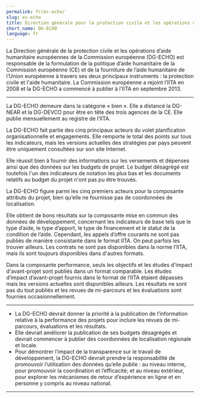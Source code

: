 ```yaml
---
permalink: fr/ec-echo/
slug: ec-echo
title: Direction générale pour la protection civile et les opérations d’aide humanitaire européennes de la Commission européenne (DG-ECHO)
short_name: DG-ECHO
language: fr
---
```


La Direction générale de la protection civile et les opérations d’aide humanitaire européennes de la Commission européenne (DG-ECHO) est responsable de la formulation de la politique d’aide humanitaire de la Commission européenne (CE) et de la fourniture de l’aide humanitaire de l’Union européenne à travers ses deux principaux instruments : la protection civile et l'aide humanitaire. La Commission européenne a rejoint l’IITA en 2008 et la DG-ECHO a commencé à publier à l'IITA en septembre 2013.

---

La DG-ECHO demeure dans la catégorie « bien ». Elle a distancé la DG-NEAR et la DG-DEVCO pour être en tête des trois agences de la CE. Elle publie mensuellement au registre de l’IITA.

La DG-ECHO fait partie des cinq principaux acteurs du volet planification organisationnelle et engagements. Elle remporte le total des points sur tous les indicateurs, mais les versions actuelles des stratégies par pays peuvent être uniquement consultées sur son site Internet.

Elle réussit bien à fournir des informations sur les versements et dépenses ainsi que des données sur les budgets de projet. Le budget désagrégé est toutefois l'un des indicateurs de notation les plus bas et les documents relatifs au budget du projet n'ont pas pu être trouvés.

La DG-ECHO figure parmi les cinq premiers acteurs pour la composante attributs du projet, bien qu’elle ne fournisse pas de coordonnées de localisation.

Elle obtient de bons résultats sur la composante mise en commun des données de développement, concernant les indicateurs de base tels que le type d’aide, le type d’apport, le type de financement et le statut de la condition de l’aide. Cependant, les appels d’offre courants ne sont pas publiés de manière consistante dans le format IITA. On peut parfois les trouver ailleurs. Les contrats ne sont pas disponibles dans la norme l’IITA, mais ils sont toujours disponibles dans d'autres formats.

Dans la composante performance, seuls les objectifs et les études d'impact d'avant-projet sont publiés dans un format comparable. Les études d’impact d’avant-projet fournis dans le format de l’IITA étaient dépassés mais les versions actuelles sont disponibles ailleurs. Les résultats ne sont pas du tout publiés et les revues de mi-parcours et les évaluations sont fournies occasionnellement.

---

 * La DG-ECHO devrait donner la priorité à la publication de l’information relative à la performance des projets pour inclure les revues de mi-parcours, évaluations et les résultats.
 * Elle devrait améliorer la publication de ses budgets désagrégés et devrait commencer à publier des coordonnées de localisation régionale et locale.
 * Pour démontrer l’impact de la transparence sur le travail de développement, la DG-ECHO devrait prendre la responsabilité de promouvoir l’utilisation des données qu’elle publie : au niveau interne, pour promouvoir la coordination et l’efficacité; et au niveau extérieur, pour explorer les mécanismes de retour d’expérience en ligne et en personne y compris au niveau national.

---
